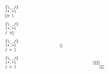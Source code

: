 ### 

```

{\__/}
(•.•)
🥜< \

{\__/}
(•.•)
/ >🥜

{\__/}
(•.•)                    🥜
/ > |        

{\__/}
(•.•)                                   🥜🐒🐒
/ > |                                      🐒🐒
```
<!--
**amarjandu/amarjandu** is a ✨ _special_ ✨ repository because its `README.md` (this file) appears on your GitHub profile.

Here are some ideas to get you started:

- 🔭 I’m currently working on ... 
- 🌱 I’m currently learning ...
- 👯 I’m looking to collaborate on ...
- 🤔 I’m looking for help with ...
- 💬 Ask me about ...
- 📫 How to reach me: ...
- 😄 Pronouns: ...
- ⚡ Fun fact: ...
-->
